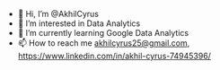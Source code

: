 - 👋 Hi, I’m @AkhilCyrus
- 👀 I’m interested in Data Analytics
- 🌱 I’m currently learning Google Data Analytics
- 📫 How to reach me akhilcyrus25@gmail.com, https://www.linkedin.com/in/akhil-cyrus-74945396/

<!---
AkhilCyrus/AkhilCyrus is a ✨ special ✨ repository because its `README.md` (this file) appears on your GitHub profile.
You can click the Preview link to take a look at your changes.
--->

